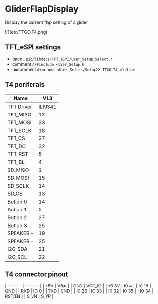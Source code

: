 # GliderFlapDisplay
Display the current flap setting of a glider

![](etc/TTGO T4.png)

## TFT_eSPI settings
- open `.pio/libdeps/TFT_eSPI/User_Setup_Select.h`
- comment `//#include <User_Setup.h`
- uncomment `#include <User_Setups/Setup22_TTGO_T4_v1.3.h>`

## T4 periferals
| Name        | V13     |
| ----------- | ------- |
| TFT Driver  | ILI9341 |
| TFT_MISO    | 12      |
| TFT_MOSI    | 23      |
| TFT_SCLK    | 18      |
| TFT_CS      | 27      |
| TFT_DC      | 32      |
| TFT_RST     | 5       |
| TFT_BL      | 4       |
| SD_MISO     | 2       |
| SD_MOSI     | 15      |
| SD_SCLK     | 14      |
| SD_CS       | 13      |
| Button 0    | 14      |
| Button 1    | 5       |
| Button 2    | 27      |
| Button 3    | 25      |
| SPEAKER +   | 19      |
| SPEAKER -   | 25      |
| I2C_SDA     | 21      |
| I2C_SCL     | 22      |

## T4 connector pinout
| ------- | ------- |
| +5V     | VBat    |
| GND     | VCC_IO  |
| +3.3V   | IO 4    |
| IO 19   | GND     |
| RXD     | IO 0    |
| TXD     | GND     |
| IO 26   | IO 33   |
| IO 32   | IO 35   |
| IO 34   | RST/EN  |
| S_VN    | S_VP    |